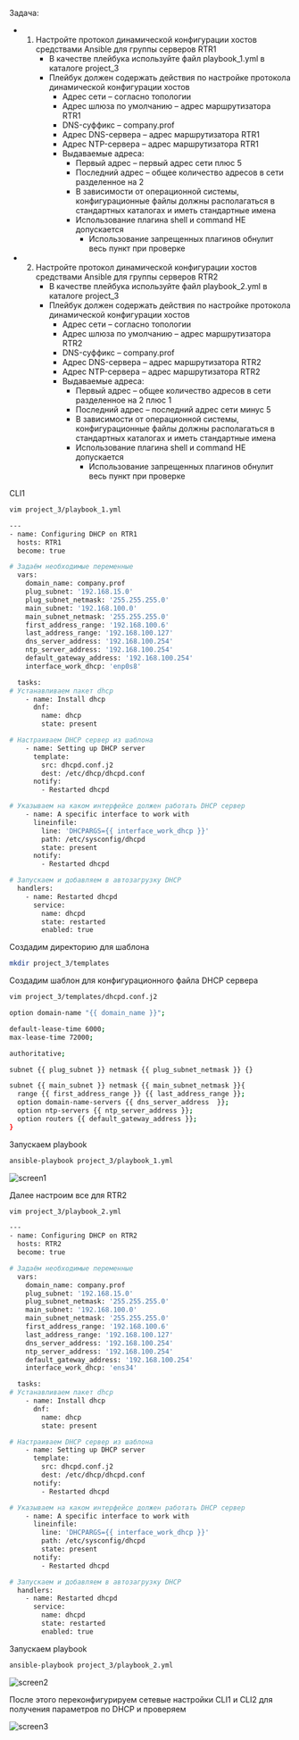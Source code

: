 Задача: 
 - 1. Настройте протокол динамической конфигурации хостов средствами Ansible для группы серверов RTR1
       - В качестве плейбука используйте файл playbook_1.yml в каталоге project_3
       - Плейбук должен содержать действия по настройке протокола динамической конфигурации хостов
           - Адрес сети – согласно топологии
           - Адрес шлюза по умолчанию – адрес маршрутизатора RTR1
           - DNS-суффикс – company.prof
           - Адрес DNS-сервера – адрес маршрутизатора RTR1
           - Адрес NTP-сервера – адрес маршрутизатора RTR1
           - Выдаваемые адреса:
             - Первый адрес – первый адрес сети плюс 5
             - Последний адрес – общее количество адресов в сети разделенное на 2
             - В зависимости от операционной системы, конфигурационные файлы должны располагаться в стандартных каталогах и иметь стандартные имена
             - Использование плагина shell и command НЕ допускается
                 -  Использование запрещенных плагинов обнулит весь пункт при проверке
 
 - 2. Настройте протокол динамической конфигурации хостов средствами Ansible для группы серверов RTR2
       - В качестве плейбука используйте файл playbook_2.yml в каталоге project_3
       - Плейбук должен содержать действия по настройке протокола динамической конфигурации хостов
         - Адрес сети – согласно топологии
         - Адрес шлюза по умолчанию – адрес маршрутизатора RTR2
         - DNS-суффикс – company.prof
         - Адрес DNS-сервера – адрес маршрутизатора RTR2
         - Адрес NTP-сервера – адрес маршрутизатора RTR2
         - Выдаваемые адреса:
             - Первый адрес – общее количество адресов в сети разделенное на 2 плюс 1
             - Последний адрес – последний адрес сети минус 5
             - В зависимости от операционной системы, конфигурационные файлы должны располагаться в стандартных каталогах и иметь стандартные имена
             - Использование плагина shell и command НЕ допускается
                 - Использование запрещенных плагинов обнулит весь пункт при проверке

CLI1

```bash
vim project_3/playbook_1.yml
```

```bash
---
- name: Configuring DHCP on RTR1
  hosts: RTR1
  become: true

# Задаём необходимые переменные
  vars:
    domain_name: company.prof
    plug_subnet: '192.168.15.0'
    plug_subnet_netmask: '255.255.255.0'
    main_subnet: '192.168.100.0'
    main_subnet_netmask: '255.255.255.0'
    first_address_range: '192.168.100.6'
    last_address_range: '192.168.100.127'
    dns_server_address: '192.168.100.254'
    ntp_server_address: '192.168.100.254'
    default_gateway_address: '192.168.100.254'
    interface_work_dhcp: 'enp0s8'

  tasks:
# Устанавливаем пакет dhcp
    - name: Install dhcp
      dnf:
        name: dhcp
        state: present

# Настраиваем DHCP сервер из шаблона
    - name: Setting up DHCP server
      template:
        src: dhcpd.conf.j2
        dest: /etc/dhcp/dhcpd.conf
      notify:
        - Restarted dhcpd

# Указываем на каком интерфейсе должен работать DHCP сервер
    - name: A specific interface to work with
      lineinfile:
        line: 'DHCPARGS={{ interface_work_dhcp }}'
        path: /etc/sysconfig/dhcpd
        state: present
      notify:
        - Restarted dhcpd

# Запускаем и добавляем в автозагрузку DHCP
  handlers:
    - name: Restarted dhcpd
      service:
        name: dhcpd
        state: restarted
        enabled: true
```

Создадим директорию для шаблона

```bash
mkdir project_3/templates
```

Создадим шаблон для конфигурационного файла DHCP сервера

```bash
vim project_3/templates/dhcpd.conf.j2
```

```bash
option domain-name "{{ domain_name }}";

default-lease-time 6000;
max-lease-time 72000;

authoritative;

subnet {{ plug_subnet }} netmask {{ plug_subnet_netmask }} {}

subnet {{ main_subnet }} netmask {{ main_subnet_netmask }}{
  range {{ first_address_range }} {{ last_address_range }};
  option domain-name-servers {{ dns_server_address  }};
  option ntp-servers {{ ntp_server_address }};
  option routers {{ default_gateway_address }};
}
```

Запускаем playbook

```bash
ansible-playbook project_3/playbook_1.yml
```

![screen1](https://github.com/zurabchiks/SPb-RCH2024/blob/main/RedOS/Pic/153.png)

Далее настроим все для RTR2

```bash
vim project_3/playbook_2.yml
```

```bash
---
- name: Configuring DHCP on RTR2
  hosts: RTR2
  become: true

# Задаём необходимые переменные
  vars:
    domain_name: company.prof
    plug_subnet: '192.168.15.0'
    plug_subnet_netmask: '255.255.255.0'
    main_subnet: '192.168.100.0'
    main_subnet_netmask: '255.255.255.0'
    first_address_range: '192.168.100.6'
    last_address_range: '192.168.100.127'
    dns_server_address: '192.168.100.254'
    ntp_server_address: '192.168.100.254'
    default_gateway_address: '192.168.100.254'
    interface_work_dhcp: 'ens34'

  tasks:
# Устанавливаем пакет dhcp
    - name: Install dhcp
      dnf:
        name: dhcp
        state: present

# Настраиваем DHCP сервер из шаблона
    - name: Setting up DHCP server
      template:
        src: dhcpd.conf.j2
        dest: /etc/dhcp/dhcpd.conf
      notify:
        - Restarted dhcpd

# Указываем на каком интерфейсе должен работать DHCP сервер
    - name: A specific interface to work with
      lineinfile:
        line: 'DHCPARGS={{ interface_work_dhcp }}'
        path: /etc/sysconfig/dhcpd
        state: present
      notify:
        - Restarted dhcpd

# Запускаем и добавляем в автозагрузку DHCP
  handlers:
    - name: Restarted dhcpd
      service:
        name: dhcpd
        state: restarted
        enabled: true
```

Запускаем playbook

```bash
ansible-playbook project_3/playbook_2.yml
```

![screen2](https://github.com/zurabchiks/SPb-RCH2024/blob/main/RedOS/Pic/154.png)

После этого переконфигурируем сетевые настройки CLI1 и CLI2 для получения параметров по DHCP и проверяем

![screen3](https://github.com/zurabchiks/SPb-RCH2024/blob/main/RedOS/Pic/155.png)


